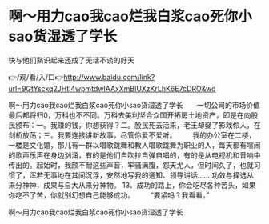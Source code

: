 # 啊～用力cao我cao烂我白浆cao死你小sao货湿透了学长
快与他们熟识起来还成了无话不谈的好天

👉/观/看/入/口👉http://www.baidu.com/link?url=9GtYscxq2JHtl4wpmtdwIAAxXmBlUXzKrLhK6E7cDRO&wd

啊～用力cao我cao烂我白浆cao死你小sao货湿透了学长　　一切公司的市场价值最后都将归0，万科也不不同。万科去美利坚合众国开拓房土地资产，即是在向股民颁布：一。我赚的钱，你想获得？二。股民死去活来，老王却娶了影戏伶人，在剑桥放荡；三。我要连接讲新故事，尽管你爱不爱听。
　　我的办公室在二楼，一楼是文化馆，那儿有一群以唱歌跳舞和教人唱歌跳舞为职业的人，每天都有喧闹的歌声乐声在身边汹涌，有的是他们自吹拉自弹自唱的，有的是从电视机和音响中传出的。起始时，我颇不耐这些声音，牢骚满腹，怨天尤人，但时间久了，也就习惯了，浑若无事地在其间沉浮，安然地写我的通知、领导讲话……
功效与择选从来分神神，成果与自大从来分神物。
	13、成功的路上，你会吃尽各种苦头，如果你吃不了苦，你就别幻想自己能够成功。
　　“要紧吗？我看看。”

啊～用力cao我cao烂我白浆cao死你小sao货湿透了学长
